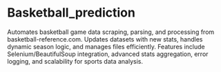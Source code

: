 # Basketball_prediction
Automates basketball game data scraping, parsing, and processing from basketball-reference.com. Updates datasets with new stats, handles dynamic season logic, and manages files efficiently. Features include Selenium/BeautifulSoup integration, advanced stats aggregation, error logging, and scalability for sports data analysis.
